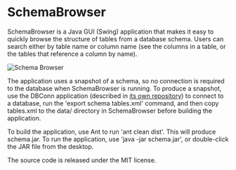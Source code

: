 # SchemaBrowser
SchemaBrowser is a Java GUI (Swing) application that makes it easy to quickly browse the structure of tables from a database schema.  Users can search either by table name or column name (see the columns in a table, or the tables that reference a column by name).

![Schema Browser](http://argonium.github.io/sb.png)

The application uses a snapshot of a schema, so no connection is required to the database when SchemaBrowser is running.  To produce a snapshot, use the DBConn application (described in [its own repository](https://github.com/argonium/dbconn)) to connect to a database, run the 'export schema tables.xml' command, and then copy tables.xml to the data/ directory in SchemaBrowser before building the application.

To build the application, use Ant to run 'ant clean dist'.  This will produce schema.jar.  To run the application, use 'java -jar schema.jar', or double-click the JAR file from the desktop.

The source code is released under the MIT license.

